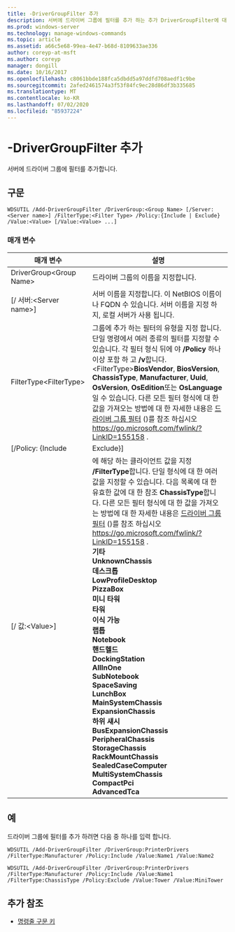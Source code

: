 ```yaml
---
title: -DriverGroupFilter 추가
description: 서버에 드라이버 그룹에 필터를 추가 하는 추가 DriverGroupFilter에 대 한 참조 문서입니다.
ms.prod: windows-server
ms.technology: manage-windows-commands
ms.topic: article
ms.assetid: a66c5e68-99ea-4e47-b68d-8109633ae336
author: coreyp-at-msft
ms.author: coreyp
manager: dongill
ms.date: 10/16/2017
ms.openlocfilehash: c8061bbde188fca5dbdd5a97ddfd708aedf1c9be
ms.sourcegitcommit: 2afed2461574a3f53f84fc9ec28d86df3b335685
ms.translationtype: MT
ms.contentlocale: ko-KR
ms.lasthandoff: 07/02/2020
ms.locfileid: "85937224"
---
```

# <a name="add-drivergroupfilter"></a>-DriverGroupFilter 추가

서버에 드라이버 그룹에 필터를 추가합니다.

## <a name="syntax"></a>구문

```
WDSUTIL /Add-DriverGroupFilter /DriverGroup:<Group Name> [/Server:<Server name>] /FilterType:<Filter Type> /Policy:{Include | Exclude} /Value:<Value> [/Value:<Value> ...]
```

### <a name="parameters"></a>매개 변수

|         매개 변수          |                                                                                                                                                                                                                                                                                                                                                                                                                                                                            설명                                                                                                                                                                                                                                                                                                                                                                                                                                                                            |
|----------------------------|-------------------------------------------------------------------------------------------------------------------------------------------------------------------------------------------------------------------------------------------------------------------------------------------------------------------------------------------------------------------------------------------------------------------------------------------------------------------------------------------------------------------------------------------------------------------------------------------------------------------------------------------------------------------------------------------------------------------------------------------------------------------------------------------------------------------------------------------------------------------------------------------------------------------------------------------------------------------|
| DriverGroup\<Group Name> |                                                                                                                                                                                                                                                                                                                                                                                                                                                              드라이버 그룹의 이름을 지정합니다.                                                                                                                                                                                                                                                                                                                                                                                                                                                              |
|  [/ 서버:\<Server name>]  |                                                                                                                                                                                                                                                                                                                                                                                                               서버 이름을 지정합니다. 이 NetBIOS 이름이 나 FQDN 수 있습니다. 서버 이름을 지정 하지, 로컬 서버가 사용 됩니다.                                                                                                                                                                                                                                                                                                                                                                                                               |
| FilterType\<FilterType>  |                                                                                                                                                                                                   그룹에 추가 하는 필터의 유형을 지정 합니다. 단일 명령에서 여러 종류의 필터를 지정할 수 있습니다. 각 필터 형식 뒤에 야 **/Policy** 하나 이상 포함 하 고 **/v**합니다. \<FilterType>**BiosVendor**, **BiosVersion**, **ChassisType**, **Manufacturer**, **Uuid**, **OsVersion**, **OsEdition**또는 **OsLanguage**일 수 있습니다. 다른 모든 필터 형식에 대 한 값을 가져오는 방법에 대 한 자세한 내용은 [드라이버 그룹 필터](https://go.microsoft.com/fwlink/?LinkID=155158) ()를 참조 하십시오 <https://go.microsoft.com/fwlink/?LinkID=155158> .                                                                                                                                                                                                    |
|     [/Policy: {Include      |                                                                                                                                                                                                                                                                                                                                                                                                                                                                             Exclude}]                                                                                                                                                                                                                                                                                                                                                                                                                                                                             |
|     [/ 값:\<Value>]      | 에 해당 하는 클라이언트 값을 지정 **/FilterType**합니다. 단일 형식에 대 한 여러 값을 지정할 수 있습니다. 다음 목록에 대 한 유효한 값에 대 한 참조 **ChassisType**합니다. 다른 모든 필터 형식에 대 한 값을 가져오는 방법에 대 한 자세한 내용은 [드라이버 그룹 필터](https://go.microsoft.com/fwlink/?LinkID=155158) ()를 참조 하십시오 <https://go.microsoft.com/fwlink/?LinkID=155158> .</br>**기타**</br>**UnknownChassis**</br>**데스크톱**</br>**LowProfileDesktop**</br>**PizzaBox**</br>**미니 타워**</br>**타워**</br>**이식 가능**</br>**랩톱**</br>**Notebook**</br>**핸드헬드**</br>**DockingStation**</br>**AllInOne**</br>**SubNotebook**</br>**SpaceSaving**</br>**LunchBox**</br>**MainSystemChassis**</br>**ExpansionChassis**</br>**하위 섀시**</br>**BusExpansionChassis**</br>**PeripheralChassis**</br>**StorageChassis**</br>**RackMountChassis**</br>**SealedCaseComputer**</br>**MultiSystemChassis**</br>**CompactPci**</br>**AdvancedTca** |

## <a name="examples"></a>예

드라이버 그룹에 필터를 추가 하려면 다음 중 하나를 입력 합니다.
```
WDSUTIL /Add-DriverGroupFilter /DriverGroup:PrinterDrivers /FilterType:Manufacturer /Policy:Include /Value:Name1 /Value:Name2
```
```
WDSUTIL /Add-DriverGroupFilter /DriverGroup:PrinterDrivers /FilterType:Manufacturer /Policy:Include /Value:Name1 /FilterType:ChassisType /Policy:Exclude /Value:Tower /Value:MiniTower
```

## <a name="additional-references"></a>추가 참조

- [명령줄 구문 키](command-line-syntax-key.md)

